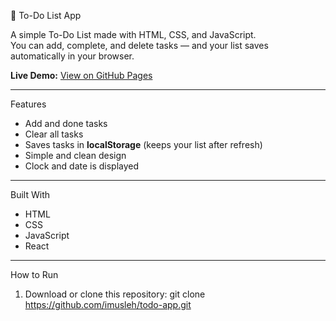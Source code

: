  📝 To-Do List App

A simple To-Do List made with HTML, CSS, and JavaScript.  
You can add, complete, and delete tasks — and your list saves automatically in your browser.

**Live Demo:** [View on GitHub Pages](https://imusleh.github.io/todo-app)

---

 Features
- Add and done tasks  
- Clear all tasks
- Saves tasks in **localStorage** (keeps your list after refresh)  
- Simple and clean design
- Clock and date is displayed

---

Built With
- HTML  
- CSS  
- JavaScript
- React
  
---

How to Run
1. Download or clone this repository:
   git clone https://github.com/imusleh/todo-app.git
